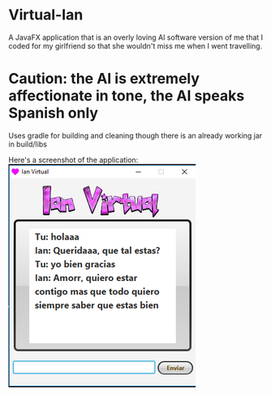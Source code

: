 # Virtual-Ian
A JavaFX application that is an overly loving AI software version of me that I coded for my girlfriend so that she wouldn't miss me when I went travelling. 


# Caution: the AI is extremely affectionate in tone, the AI speaks Spanish only

Uses gradle for building and cleaning though there is an already working jar in build/libs


Here's a screenshot of the application:
![alt text](res/screen.png?)
